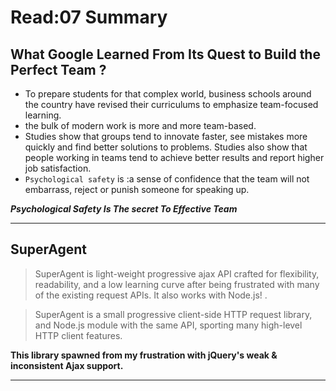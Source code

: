 # Read:07 Summary
## What Google Learned From Its Quest to Build the Perfect Team ?
* To prepare students for that complex world, business schools around the country have revised their curriculums to emphasize team-focused learning.
* the bulk of modern work is more and more team-based.
* Studies show that groups tend to innovate faster, see mistakes more quickly and find better solutions to problems. Studies also show that people working in teams tend to achieve better results and report higher job satisfaction.
* `Psychological safety` is :a sense of confidence that the team will not embarrass, reject or punish someone for speaking up.

***Psychological Safety Is The secret To Effective Team***

----------------------------------------------------------------
## SuperAgent

> SuperAgent is light-weight progressive ajax API crafted for flexibility, readability, and a low learning curve after being frustrated with many of the existing request APIs. It also works with Node.js! .

> SuperAgent is a small progressive client-side HTTP request library, and Node.js module with the same API, sporting many high-level HTTP client features.

**This library spawned from my frustration with jQuery's weak & inconsistent Ajax support.**

----------------------------------------------------------------------------


